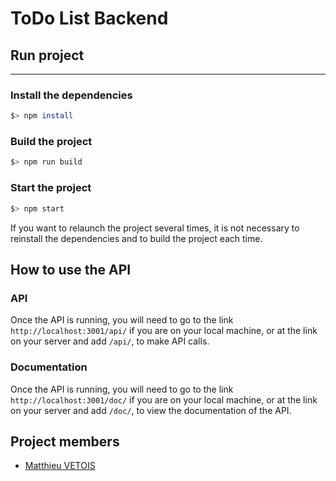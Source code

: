 # ToDo List Backend

## Run project

------------

### Install the dependencies

```bash
$> npm install
```

### Build the project

```bash
$> npm run build
```

### Start the project

```bash
$> npm start
```

If you want to relaunch the project several times, it is not necessary to reinstall the dependencies and to build the project each time.

## How to use the API

### API

Once the API is running, you will need to go to the link `http://localhost:3001/api/` if you are on your local machine, or at the link on your server and add `/api/`, to make API calls.

### Documentation

Once the API is running, you will need to go to the link `http://localhost:3001/doc/` if you are on your local machine, or at the link on your server and add `/doc/`, to view the documentation of the API.

## Project members

- [Matthieu VETOIS](https://github.com/mvetois)